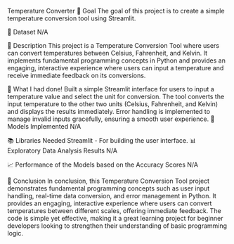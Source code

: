 Temperature Converter
🎯 Goal
The goal of this project is to create a simple temperature conversion tool using Streamlit.

🧵 Dataset
N/A

🧾 Description
This project is a Temperature Conversion Tool where users can convert temperatures between Celsius, Fahrenheit, and Kelvin. It implements fundamental programming concepts in Python and provides an engaging, interactive experience where users can input a temperature and receive immediate feedback on its conversions.

🧮 What I had done!
Built a simple Streamlit interface for users to input a temperature value and select the unit for conversion.
The tool converts the input temperature to the other two units (Celsius, Fahrenheit, and Kelvin) and displays the results immediately.
Error handling is implemented to manage invalid inputs gracefully, ensuring a smooth user experience.
🚀 Models Implemented
N/A

📚 Libraries Needed
Streamlit - For building the user interface.
📊 Exploratory Data Analysis Results
N/A

📈 Performance of the Models based on the Accuracy Scores
N/A

📢 Conclusion
In conclusion, this Temperature Conversion Tool project demonstrates fundamental programming concepts such as user input handling, real-time data conversion, and error management in Python. It provides an engaging, interactive experience where users can convert temperatures between different scales, offering immediate feedback. The code is simple yet effective, making it a great learning project for beginner developers looking to strengthen their understanding of basic programming logic.